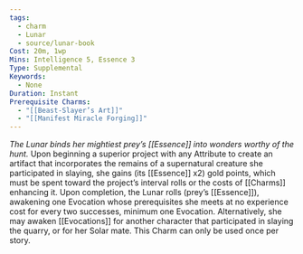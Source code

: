 ```yaml
---
tags:
  - charm
  - Lunar
  - source/lunar-book
Cost: 20m, 1wp
Mins: Intelligence 5, Essence 3
Type: Supplemental
Keywords:
  - None
Duration: Instant
Prerequisite Charms:
  - "[[Beast-Slayer’s Art]]"
  - "[[Manifest Miracle Forging]]"
---
```

*The Lunar binds her mightiest prey’s [[Essence]] into wonders worthy of the hunt.*
Upon beginning a superior project with any Attribute to create an artifact that incorporates the remains of a supernatural creature she participated in slaying, she gains (its [[Essence]] x2) gold points, which must be spent toward the project’s interval rolls or the costs of [[Charms]] enhancing it. Upon completion, the Lunar rolls (prey’s [[Essence]]), awakening one Evocation whose prerequisites she meets at no experience cost for every two successes, minimum one Evocation. Alternatively, she may awaken [[Evocations]] for another character that participated in slaying the quarry, or for her Solar mate. This Charm can only be used once per story.